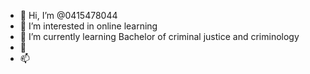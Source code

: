 - 👋 Hi, I’m @0415478044
- 👀 I’m interested in online learning 
- 🌱 I’m currently learning Bachelor of criminal justice and criminology 
- 💞️ 
- 📫 

<!---
0415478044/0415478044 is a ✨ special ✨ repository because its `README.md` (this file) appears on your GitHub profile.
You can click the Preview link to take a look at your changes.
--->
